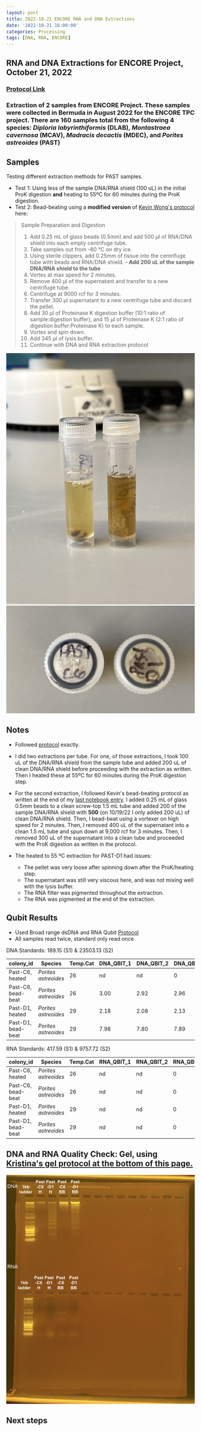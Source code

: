 ```yaml
---
layout: post
title: 2022-10-21 ENCORE RNA and DNA Extractions
date: '2022-10-21 16:00:00'
categories: Processing
tags: [DNA, RNA, ENCORE]
---
```


## RNA and DNA Extractions for ENCORE Project, October 21, 2022

### [Protocol Link](https://zdellaert.github.io/ZD_Putnam_Lab_Notebook/Protocols_Zymo_Quick_DNA_RNA_Miniprep_Plus/)

### Extraction of 2 samples from ENCORE Project. These samples were collected in Bermuda in August 2022 for the ENCORE TPC project. There are 160 samples total from the following 4 species: *Diploria labyrinthiformis* (DLAB), *Montastraea cavernosa* (MCAV), *Madracis decactis* (MDEC), and *Porites astreoides* (PAST)

## Samples

Testing different extraction methods for PAST samples.

- Test 1: Using less of the sample DNA/RNA shield (100 uL) in the initial ProK digestion **and** heating to 55ºC for 60 minutes during the ProK digestion.
- Test 2: Bead-beating using a **modified version** of [Kevin Wong's protocol](https://kevinhwong1.github.io/KevinHWong_Notebook/20201027-DNA-RNA-Extractions-Porites-July-Bleaching-Experiment/) here:

> Sample Preparation and Digestion
>
> 1. Add 0.25 mL of glass beads (0.5mm) and add 500 μl of RNA/DNA shield into each empty centrifuge tube.
> 2. Take samples out from -80 °C on dry ice.
> 3. Using sterile clippers, add 0.25mm of tissue into the centrifuge tube with beads and RNA/DNA shield.
>    **- Add 200 uL of the sample DNA/RNA shield to the tube**
> 4. Vortex at max speed for 2 minutes.
> 5. Remove 400 μl of the supernatant and transfer to a new centrifuge tube.
> 6. Centrifuge at 9000 rcf for 3 minutes.
> 7. Transfer 300 μl supernatant to a new centrifuge tube and discard the pellet.
> 8. Add 30 μl of Proteinase K digestion buffer (10:1 ratio of sample:digestion buffer), and 15 μl of Proteinase K (2:1 ratio of digestion buffer:Proteinase K) to each sample.
> 9. Vortex and spin down.
> 10. Add 345 μl of lysis buffer.
> 11. Continue with DNA and RNA extraction protocol

![22022-10-21-tubes.JPG](https://github.com/zdellaert/ZD_Putnam_Lab_Notebook/blob/master/images/samples/2022-10-21-tubes.JPG?raw=true)
![2022-10-21-caps.JPG](https://github.com/zdellaert/ZD_Putnam_Lab_Notebook/blob/master/images/samples/2022-10-21-caps.JPG?raw=true)

## Notes

- Followed [protocol](https://zdellaert.github.io/ZD_Putnam_Lab_Notebook/Protocols_Zymo_Quick_DNA_RNA_Miniprep_Plus/) exactly.

- I did two extractions per tube. For one, of those extractions, I took 100 uL of the DNA/RNA shield from the sample tube and added 200 uL of clean DNA/RNA shield before proceeding with the extraction as written. Then I heated these at 55ºC for 60 minutes during the ProK digestion step.

- For the second extraction, I followed Kevin's bead-beating protocol as written at the end of my [last notebook entry](https://zdellaert.github.io/ZD_Putnam_Lab_Notebook/ENCORE-RNA-DNA-Extractions-2022-10-17/). I added 0.25 mL of glass 0.5mm beads to a clean screw-top 1.5 mL tube and added 200 of the sample DNA/RNA shield with **500** (on 10/19/22 I only added 200 uL) of clean DNA/RNA shield. Then, I bead-beat using a vortexer on high speed for 2 minutes. Then, I removed 400 uL of the supernatant into a clean 1.5 mL tube and spun down at 9,000 rcf for 3 minutes. Then, I removed 300 uL of the supernatant into a clean tube and proceeded with the ProK digestion as written in the protocol.

- The heated to 55 ºC extraction for PAST-D1 had issues:

  - The pellet was very loose after spinning down after the ProK/heating step. 
  - The supernatant was still very viscous here, and was not mixing well with the lysis buffer.
  - The RNA filter was pigmented throughout the extraction.
  - The RNA was pigmented at the end of the extraction.

## Qubit Results

- Used Broad range dsDNA and RNA Qubit [Protocol](https://meschedl.github.io/MESPutnam_Open_Lab_Notebook/Qubit-Protocol/)
- All samples read twice, standard only read once

 DNA Standards: 189.15 (S1) & 23503.13 (S2)

| colony_id | Species                         | Temp.Cat | DNA_QBIT_1 | DNA_QBIT_2 | DNA_QBIT_AVG |
|-----------|---------------------------------|----------|------------|------------|--------------|
| Past-C6, heated      | *Porites astreoides* | 26       | nd         | nd         | 0            |
| Past-C6, bead-beat   | *Porites astreoides* | 26       | 3.00       | 2.92       | 2.96         |
| Past-D1, heated      | *Porites astreoides* | 29       | 2.18       | 2.08       | 2.13         |
| Past-D1, bead-beat   | *Porites astreoides* | 29       | 7.98       | 7.80       | 7.89         |

 RNA Standards: 417.59 (S1) & 9757.72 (S2)

| colony_id            | Species              | Temp.Cat | RNA_QBIT_1 | RNA_QBIT_2 | RNA_QBIT_AVG |
|----------------------|----------------------|----------|------------|------------|--------------|
| Past-C6, heated      | *Porites astreoides* | 26       | nd         | nd         | 0            |
| Past-C6, bead-beat   | *Porites astreoides* | 26       | nd         | nd         | 0            |
| Past-D1, heated      | *Porites astreoides* | 29       | nd         | nd         | 0            |
| Past-D1, bead-beat   | *Porites astreoides* | 29       | nd         | nd         | 0            |

## DNA and RNA Quality Check: Gel, using [Kristina's gel protocol at the bottom of this page.](https://zdellaert.github.io/ZD_Putnam_Lab_Notebook/Protocols_Zymo_Quick_DNA_RNA_Miniprep_Plus/)

![2022-10-21-gel.JPG](https://github.com/zdellaert/ZD_Putnam_Lab_Notebook/blob/master/images/gels/2022-10-21-gel.JPG?raw=true)

## Next steps